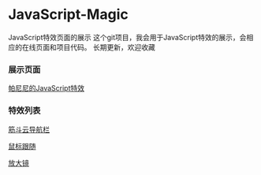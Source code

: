 # JavaScript-Magic
JavaScript特效页面的展示
这个git项目，我会用于JavaScript特效的展示，会相应的在线页面和项目代码。
长期更新，欢迎收藏

### 展示页面
 [帕尼尼的JavaScript特效](https://the-never.github.io/JavaScript-Magic/)

### 特效列表

 [筋斗云导航栏](https://the-never.github.io/JavaScript-Magic/筋斗云)
 
 [鼠标跟随](https://the-never.github.io/JavaScript-Magic/鼠标跟随)
 
 [放大镜](https://the-never.github.io/JavaScript-Magic/放大镜)

